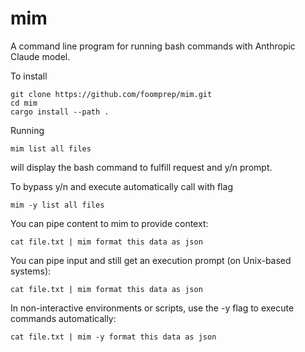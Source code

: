 # mim
A command line program for running bash commands with Anthropic Claude model.  

To install 
```
git clone https://github.com/foomprep/mim.git
cd mim
cargo install --path .
```
Running
```
mim list all files
```
will display the bash command to fulfill request and y/n prompt.

To bypass y/n and execute automatically call with flag
```
mim -y list all files
```

You can pipe content to mim to provide context:
```
cat file.txt | mim format this data as json
```

You can pipe input and still get an execution prompt (on Unix-based systems):
```
cat file.txt | mim format this data as json
```

In non-interactive environments or scripts, use the -y flag to execute commands automatically:
```
cat file.txt | mim -y format this data as json
```
